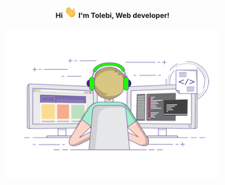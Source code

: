 <h3 align="center" style> Hi <img src="https://github.com/tolebijaksybai/tolebijaksybai/blob/master/Hi.gif" width="29px">  I'm Tolebi, Web developer!</h3>
<h3 align="center">
    <img src="https://github.com/tolebijaksybai/tolebijaksybai/blob/master/Frontend.gif" alt="Coder GIF" width="500" height="350">
</h3>


